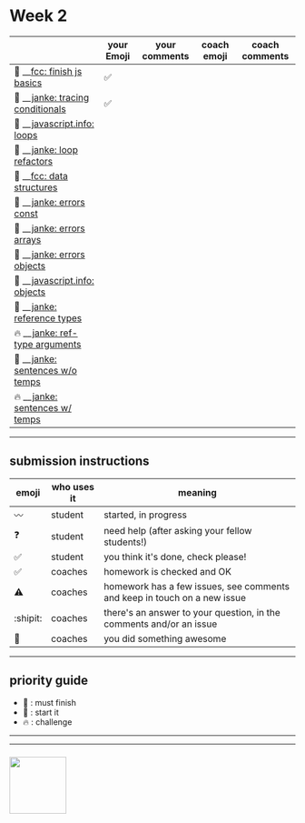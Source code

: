 # Week 2

|  | your Emoji | your comments | coach emoji | coach comments |
| --- | --- | --- | --- | --- |
| :seedling: __[fcc: finish js basics](./fcc-basic-js-pt-2.md) | :white_check_mark: | | | |
| :dash: __[janke: tracing conditionals](./js-tracing-conditionals.md) | :white_check_mark:| | | |
| :seedling: __[javascript.info: loops](./jsinfo-loops.md) | | | | |
| :dash: __[janke: loop refactors](./jl-loop-refactors.md) | | | | |
| :seedling: __[fcc: data structures](./fcc-data-structures.md) | | | | |
| :seedling: __[janke: errors const](./jl-errors-const.md) | | | | |
| :seedling: __[janke: errors arrays](./jl-errors-arrays.md) | | | | |
| :seedling: __[janke: errors objects](./jl-errors-objects.md) | | | | |
| :seedling: __[javascript.info: objects](./jsinfo-objects.md) | | | | |
| :dash: __[janke: reference types](./jl-reference-types.md) | | | | |
| :fire: __[janke: ref-type arguments](./jl-functions-ref-type-args.md) | | | | |
| :dash: __[janke: sentences w/o temps](./jl-variables-sentences-1.md) | | | | |
| :fire: __[janke: sentences w/ temps](./jl-variables-sentences-2.md) | | | | |



---


## submission instructions

| emoji | who uses it | meaning |
| --- | --- | --- |
|  :wavy_dash: | student | started, in progress  | 
| :question: | student | need help (after asking your fellow students!) | 
| :white_check_mark: | student | you think it's done, check please! | 
| :white_check_mark: | coaches | homework is checked and OK |
| :warning: | coaches | homework has a few issues, see comments and keep in touch on a new issue |
| :shipit: | coaches | there's an answer to your question, in the comments and/or an issue  | 
| :star2: | coaches | you did something awesome |

---

## priority guide

* :seedling: : must finish
* :dash: : start it
* :fire: : challenge

___
___
### <a href="https://hackyourfuture.be" target="_blank"><img src="https://pbs.twimg.com/profile_images/984474625009741824/Bs_qKx6-_400x400.jpg" width="100" height="100"></img></a>
